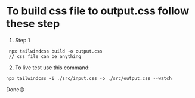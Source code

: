 # To build css file to output.css follow these step
1. Step 1

``` 
 npx tailwindcss build -o output.css
 // css file can be anything
```
2. To live test use this command:
```
npx tailwindcss -i ./src/input.css -o ./src/output.css --watch
```
Done😋 
